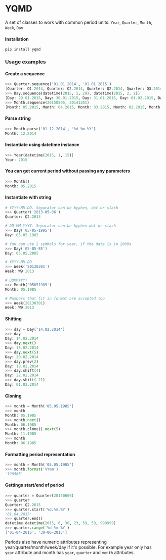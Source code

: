 # YQMD
A set of classes to work with common period units: `Year`, `Quarter`, `Month`, `Week`, `Day`

#### Installation
```
pip install yqmd
```

### Usage examples
 
#### Create a sequence

```python
>>> Quarter.sequence('01.01.2014', '01.01.2015')
[Quarter: Q1.2014, Quarter: Q2.2014, Quarter: Q2.2014, Quarter: Q3.2014, Quarter: Q1.2015]
>>> Day.sequence(datetime(2015, 1, 29), datetime(2015, 2, 2))
[Day: 29.01.2015, Day: 30.01.2015, Day: 31.01.2015, Day: 01.02.2015, Day: 02.02.2015]
>>> Month.sequence(20150505, 20141201)
[Month: 05.2015, Month: 04.2015, Month: 03.2015, Month: 02.2015, Month: 01.2015, Month: 12.2014]
```

#### Parse string

```python
>>> Month.parse('01 12 2014', '%d %m %Y')
Month: 12.2014
```

#### Instantiate using datetime instance

```python
>>> Year(datetime(2015, 1, 15))
Year: 2015
```

#### You can get current period without passing any parameters

```python
>>> Month()
Month: 05.2015
```

#### Instantiate with string

```python
# YYYY-MM-DD. Separator can be hyphen, dot or slash
>>> Quarter('2013-05-06')
Quarter: Q2.2013

# DD-MM-YYYY. Separator can be hyphen dot or slash
>>> Day('05-05-1985')
Day: 05.05.1985

# You can use 2 symbols for year, if the date is in 2000s
>>> Day('05-05-85')
Day: 05.05.2085

# YYYY-MM-DD
>>> Week('20130301')
Week: W9.2013

# DDMMYYYY
>>> Month('05051985')
Month: 05.1985

# Numbers that fit in format are accepted too
>>> Week(20130301)
Week: W9.2013
```

#### Shifting

```python
>>> day = Day('14.02.2014')
>>> day
Day: 14.02.2014
>>> day.next()
Day: 15.02.2014
>>> day.next(5)
Day: 20.02.2014
>>> day.prev(2)
Day: 18.02.2014
>>> day.shift(4)
Day: 22.02.2014
>>> day.shift(-21)
Day: 01.02.2014
```

#### Cloning

```python
>>> month = Month('05.05.1985')
>>> month
Month: 05.1985
>>> month.next()
Month: 06.1985
>>> month.clone().next(5)
Month: 11.1985
>>> month
Month: 06.1985
```

#### Formatting period representation

```python
>>> month = Month('05.05.1985')
>>> month.format('%Y%m')
'198505'
```

#### Gettings start/end of period
```python
>>> quarter = Quarter(20150606)
>>> quarter
Quarter: Q2.2015
>>> quarter.start('%d.%m.%Y')
'01.04.2015'
>>> quarter.end()
datetime.datetime(2015, 6, 30, 23, 59, 59, 999999)
>>> quarter.range('%d-%m-%Y')
['01-04-2015', '30-06-2015']
```

Periods also have numeric attributes representing year/quarter/month/week/day if it's possible.
For example year only has `year` attribute and month has `year`, `quarter` and `month` attributes.